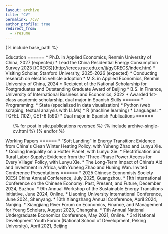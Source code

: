 ```yaml
---
layout: archive
title: "CV"
permalink: /cv/
author_profile: true
redirect_from:
  - /resume
---
```


{% include base_path %}
<?* [Latest CV in PDF format](https://github.com/TianhuaZou00/TianhuaZou00.github.io/blob/master/CV_TianhuaZou.pdf)>

Education
======
* Ph.D. in Applied Economics, Renmin University of China, 2027 (expected)
  *  Lead the China Residential Energy Consumption Survey 2023 [(CRECS)](http://crecs.ruc.edu.cn/jj/gyCRECS/index.htm)
* Visiting Scholar, Stanford University, 2025-2026 (expected)
  *  Conducting research on electric vehicle adoption
* M.S. in Applied Economics, Renmin University of China, 2024
  * Recipient of the National Scholarship for Postgraduates and Outstanding Graduate Award of Beijing
* B.S. in Finance, University of International Business and Economics, 2022
  * Awarded 1st-class academic scholarship, dual major in Spanish

  
Skills
======
* Programming:
  * Stata (specialized in data visualization)
  * Python (web scraping, textual analysis with LLMs)
  * R (machine learning)
* Languages:
  * TOFEL (102), CET-6 (590)
  * Dual major in Spanish

Publications
======
  <ul>{% for post in site.publications reversed %}
    {% include archive-single-cv.html %}
  {% endfor %}</ul>

Working Papers
======
* “Soft Landing” in Energy Transition: Evidence from China's Clean Winter Heating Policy, with
Yuheng Zhao and Lunyu Xie. <?[Slides](https://github.com/TianhuaZou00/clean_heating/blob/main/slides_cleaning_heating.pdf)>
* Cooling Inequality on a Hotter Planet, with Lunyu Xie. <?[Slides](https://github.com/TianhuaZou00/cooling_inequality_on_a_hotter_planet/blob/main/slides_cooling_inequality_on_a_hotter_planet.pdf)>
* Electrification and Rural Labor Supply: Evidence from the ’Three-Phase Power Access for Every Village’ Policy,
with Lunyu Xie.
* The Long-Term Impact of China’s Aid and Investment in Africa, with Yuheng Zhao and Huning Wan.

<?Work in Progress
======
* Willingness to Pay (WTP) for Electric Vehicle (EV) Attributes, with a Focus on Brand Premiums and Elasticity to
Oil and Electricity Prices.
* The Role of Incomplete Information, Misbeliefs, and Inattention in EV Purchases: An Experiment Using
Information RCTs.
* Reanalysis of the Environmental and Health Impacts of EVs in the Context of New Developments in China.
* Rebound Effect: The Influence of Decreasing Marginal Costs on Driving Behavior.>

Invited Conference Presentations
======
* 2025 Chinese Economists Society (CES) China Annual Conference, July 2025, Guangzhou.
* 11th International Conference on the Chinese Economy: Past, Present, and Future, December 2024, Suzhou.
* 9th Annual Workshop of the Sustainable Energy Transitions Initiative, June 2024, Online.
* Liaoning University International Conference, June 2024, Shenyang.
* 10th Xiangzhang Annual Conference, April 2024, Nanjing.
* Xiangjiang River Forum on Economics, Finance, and Management for Young Scholars, August 2023, Changsha.
* 11th Annual National Undergraduate Economics Conference, May 2021, Online.
* 3rd National Development Youth Forum (National School of Development, Peking University), April 2021,
Beijing
